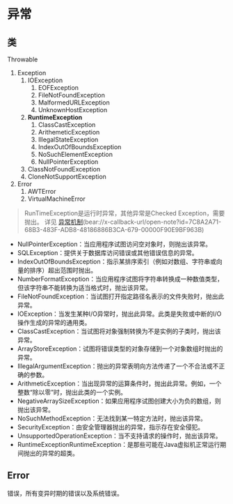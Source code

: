 # 异常

## 类
Throwable
1. Exception
	1. IOException
		1. EOFException
		2. FileNotFoundException
		3. MalformedURLException
		4. UnknownHostException
	2. **RuntimeException**
		1. ClassCastException
		2. ArithemeticException
		3. IllegalStateException
		4. IndexOutOfBoundsException
		5. NoSuchElementException
		6. NullPointerException	
	3. ClassNotFoundException
	4. CloneNotSupportException
2. Error
	1. AWTError
	2. VirtualMachineError
> RunTimeException是运行时异常，其他异常是Checked Exception，需要抛出。
> 详见 [异常机制]()(bear://x-callback-url/open-note?id=7C8A2A71-68B3-483F-ADB8-48186886B3CA-679-00000F90E9BF963B) 	

- NullPointerException：当应用程序试图访问空对象时，则抛出该异常。
- SQLException：提供关于数据库访问错误或其他错误信息的异常。
- IndexOutOfBoundsException：指示某排序索引（例如对数组、字符串或向量的排序）超出范围时抛出。
- NumberFormatException：当应用程序试图将字符串转换成一种数值类型，但该字符串不能转换为适当格式时，抛出该异常。
- FileNotFoundException：当试图打开指定路径名表示的文件失败时，抛出此异常。
- IOException：当发生某种I/O异常时，抛出此异常。此类是失败或中断的I/O操作生成的异常的通用类。
- ClassCastException：当试图将对象强制转换为不是实例的子类时，抛出该异常。
- ArrayStoreException：试图将错误类型的对象存储到一个对象数组时抛出的异常。
- IllegalArgumentException：抛出的异常表明向方法传递了一个不合法或不正确的参数。
- ArithmeticException：当出现异常的运算条件时，抛出此异常。例如，一个整数“除以零”时，抛出此类的一个实例。
- NegativeArraySizeException：如果应用程序试图创建大小为负的数组，则抛出该异常。
- NoSuchMethodException：无法找到某一特定方法时，抛出该异常。
- SecurityException：由安全管理器抛出的异常，指示存在安全侵犯。
- UnsupportedOperationException：当不支持请求的操作时，抛出该异常。
- RuntimeExceptionRuntimeException：是那些可能在Java虚拟机正常运行期间抛出的异常的超类。
![]()

## Error
错误，所有变异时期的错误以及系统错误。



